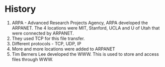 # History

1. ARPA - Advanced Research Projects Agency, ARPA developed the ARPANET. The 4 locations were MIT, Stanford, UCLA and U of Utah that were connected by ARPANET.
2. They used TCP for this file transfer.
3. Different protocols - TCP, UDP, IP
4. More and more locations were added to ARPANET
5. Tim Berners Lee developed the WWW. This is used to store and access files through WWW.
